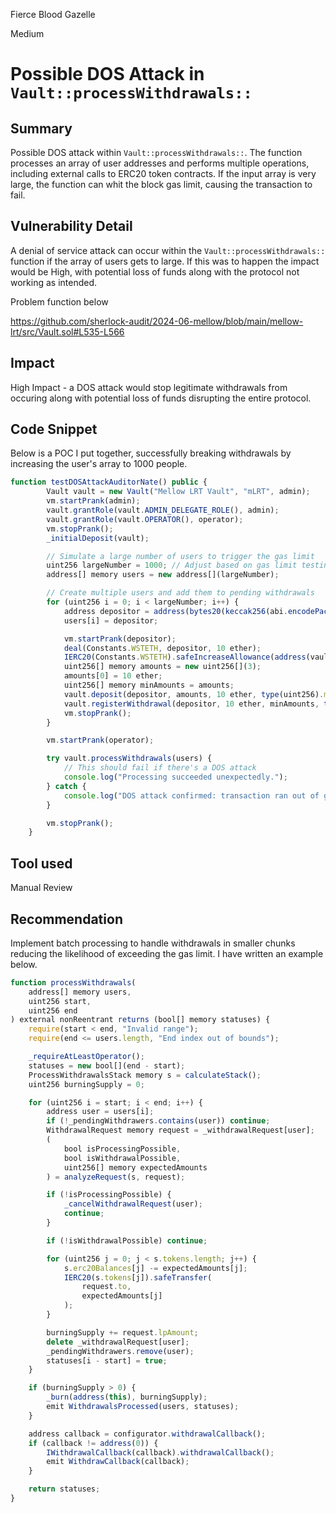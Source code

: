 Fierce Blood Gazelle

Medium

# Possible DOS Attack in `Vault::processWithdrawals::`

## Summary

Possible DOS attack within `Vault::processWithdrawals::`. The function processes an array of user addresses and performs multiple operations, including external calls to ERC20 token contracts. If the input array is very large, the function can whit the block gas limit, causing the transaction to fail. 

## Vulnerability Detail

A denial of service attack can occur within the `Vault::processWithdrawals::` function if the array of users gets to large. If this was to happen the impact would be High, with potential loss of funds along with the protocol not working as intended.

Problem function below 

https://github.com/sherlock-audit/2024-06-mellow/blob/main/mellow-lrt/src/Vault.sol#L535-L566



## Impact

High Impact - a DOS attack would stop legitimate withdrawals from occuring along with potential loss of funds disrupting the entire protocol. 

## Code Snippet
Below is a POC I put together, successfully breaking withdrawals by increasing the user's array to 1000 people. 

```javascript
function testDOSAttackAuditorNate() public {
        Vault vault = new Vault("Mellow LRT Vault", "mLRT", admin);
        vm.startPrank(admin);
        vault.grantRole(vault.ADMIN_DELEGATE_ROLE(), admin);
        vault.grantRole(vault.OPERATOR(), operator);
        vm.stopPrank();
        _initialDeposit(vault);

        // Simulate a large number of users to trigger the gas limit
        uint256 largeNumber = 1000; // Adjust based on gas limit testing
        address[] memory users = new address[](largeNumber);

        // Create multiple users and add them to pending withdrawals
        for (uint256 i = 0; i < largeNumber; i++) {
            address depositor = address(bytes20(keccak256(abi.encodePacked("depositor", i))));
            users[i] = depositor;

            vm.startPrank(depositor);
            deal(Constants.WSTETH, depositor, 10 ether);
            IERC20(Constants.WSTETH).safeIncreaseAllowance(address(vault), 10 ether);
            uint256[] memory amounts = new uint256[](3);
            amounts[0] = 10 ether;
            uint256[] memory minAmounts = amounts;
            vault.deposit(depositor, amounts, 10 ether, type(uint256).max);
            vault.registerWithdrawal(depositor, 10 ether, minAmounts, type(uint256).max, type(uint256).max, false);
            vm.stopPrank();
        }

        vm.startPrank(operator);

        try vault.processWithdrawals(users) {
            // This should fail if there's a DOS attack
            console.log("Processing succeeded unexpectedly.");
        } catch {
            console.log("DOS attack confirmed: transaction ran out of gas.");
        }

        vm.stopPrank();
    }
```

## Tool used

Manual Review

## Recommendation

Implement batch processing to handle withdrawals in smaller chunks reducing the likelihood of exceeding the gas limit. I have written an example below.

```javascript
function processWithdrawals(
    address[] memory users,
    uint256 start,
    uint256 end
) external nonReentrant returns (bool[] memory statuses) {
    require(start < end, "Invalid range");
    require(end <= users.length, "End index out of bounds");

    _requireAtLeastOperator();
    statuses = new bool[](end - start);
    ProcessWithdrawalsStack memory s = calculateStack();
    uint256 burningSupply = 0;

    for (uint256 i = start; i < end; i++) {
        address user = users[i];
        if (!_pendingWithdrawers.contains(user)) continue;
        WithdrawalRequest memory request = _withdrawalRequest[user];
        (
            bool isProcessingPossible,
            bool isWithdrawalPossible,
            uint256[] memory expectedAmounts
        ) = analyzeRequest(s, request);

        if (!isProcessingPossible) {
            _cancelWithdrawalRequest(user);
            continue;
        }

        if (!isWithdrawalPossible) continue;

        for (uint256 j = 0; j < s.tokens.length; j++) {
            s.erc20Balances[j] -= expectedAmounts[j];
            IERC20(s.tokens[j]).safeTransfer(
                request.to,
                expectedAmounts[j]
            );
        }

        burningSupply += request.lpAmount;
        delete _withdrawalRequest[user];
        _pendingWithdrawers.remove(user);
        statuses[i - start] = true;
    }

    if (burningSupply > 0) {
        _burn(address(this), burningSupply);
        emit WithdrawalsProcessed(users, statuses);
    }

    address callback = configurator.withdrawalCallback();
    if (callback != address(0)) {
        IWithdrawalCallback(callback).withdrawalCallback();
        emit WithdrawCallback(callback);
    }

    return statuses;
}

```
